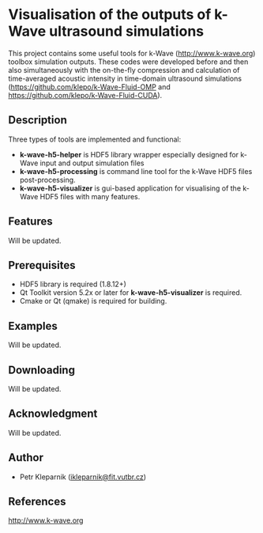 Visualisation of the outputs of k-Wave ultrasound simulations
=====================
This project contains some useful tools for k-Wave (http://www.k-wave.org) toolbox simulation outputs.
These codes were developed before and then also simultaneously with the on-the-fly 
compression and calculation of time-averaged acoustic intensity in time-domain 
ultrasound simulations (https://github.com/klepo/k-Wave-Fluid-OMP and https://github.com/klepo/k-Wave-Fluid-CUDA).

Description
-----------
Three types of tools are implemented and functional:
* **k-wave-h5-helper** is HDF5 library wrapper especially designed for k-Wave input and output simulation files
* **k-wave-h5-processing** is command line tool for the k-Wave HDF5 files post-processing.
* **k-wave-h5-visualizer** is gui-based application for visualising of the k-Wave HDF5 files with many features.

Features
--------
Will be updated.

Prerequisites
-------------
* HDF5 library is required (1.8.12+)
* Qt Toolkit version 5.2x or later for **k-wave-h5-visualizer** is required.
* Cmake or Qt (qmake) is required for building.

Examples
--------
Will be updated.

Downloading
-----------
Will be updated.

Acknowledgment
---------------
Will be updated.

Author
-------
* Petr Kleparnik   (<ikleparnik@fit.vutbr.cz>)

References
----------
http://www.k-wave.org
